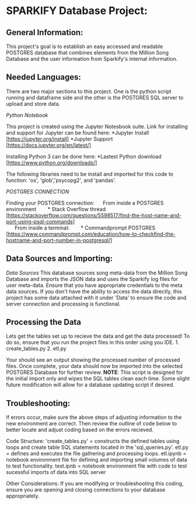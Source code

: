 # SPARKIFY Database Project:

## General Information:
<a id="General-Information"></a>

This project's goal is to establish an easy accessed and readable POSTGRES database that combines elements from the Million Song Database and the user information from Sparkify's internal information. 

## Needed Languages:
<a id="Needed-Languages"></a>

There are two major sections to this project. One is the python script running and dataframe side and the other is the POSTGRES SQL server to upload and store data. 

_Python Notebook_

This project is created using the Jupyter Notesbook suite. Link for installing and support for Jupyter can be found here: 
    *Jupyter Install [https://jupyter.org/install]
    *Jupyter Support [https://docs.jupyter.org/en/latest/]
    
Installing Python 3 can be done here:
    *Lastest Python download [https://www.python.org/downloads/]

The following libraries need to be install and imported for this code to function: 'os', 'glob','psycopg2', and 'pandas'.



_POSTGRES CONNECTION_

Finding your POSTGRES connection:
&nbsp;&nbsp;&nbsp;&nbsp;&nbsp;From inside a POSTGRES environment
&nbsp;&nbsp;&nbsp;&nbsp;&nbsp;&nbsp; * Stack Overflow thread [https://stackoverflow.com/questions/5598517/find-the-host-name-and-port-using-psql-commands]   
&nbsp;&nbsp;&nbsp;&nbsp;&nbsp; From inside a terminal:
&nbsp;&nbsp;&nbsp;&nbsp;&nbsp;&nbsp; * Commandprompt POSTGRES  [https://www.commandprompt.com/education/how-to-checkfind-the-hostname-and-port-number-in-postgresql/]

## Data Sources and Importing:

_Data Sources_
This database sources song meta-data from the Million Song Database and imports the JSON data and uses the Sparkify log files for user meta-data. Ensure that you have appropriate credentials to the meta data sources. If you don't have the ability to access the data directly, this project has some data attached with it under 'Data' to ensure the code and server connection and processing is functional.

## Processing the Data
<a id="Process-Data"></a>
Lets get the tables set up to recieve the data and get the data processed! To do so, ensure that you run the project files in this order using you IDE. 
    1. create_tables.py
    2. etl.py
 
Your should see an output showing the processed number of processed files. Once complete, your data should now be imported into the selected POSTGRES Database for further review.
**NOTE**: This script is designed for the initial import only and wipes the SQL tables clean each time. Some slight future modification will allow for a database updating script if desired. 
 

## Troubleshooting:
<a id="Troubleshooting"></a>

If errors occur, make sure the above steps of adjusting information to the new environment are correct. Then review the outline of code below to better locate and adjust coding based on the errors recieved. 

Code Structure:
'create_tables.py' = constructs the defined tables using loops and create table SQL statements located in the 'sql_queries.py'.
etl.py = defines and executes the file gathering and processing loops.
etl.ipynb = notebook environment file for defining and importing small volumes of data to test functionality.
test.ipnb = notebook environment file with code to test sucessful imports of data into SQL server


Other Considerations:
If you are modifying or troubleshooting this coding, ensure you are opening and closing connections to your database appropriately. 
